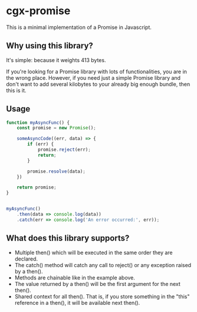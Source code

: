 # cgx-promise

This is a minimal implementation of a Promise in Javascript.

## Why using this library?

It's simple: because it weights 413 bytes.

If you're looking for a Promise library with lots of functionalities, you are in the wrong place. However, if you need just a simple Promise library and don't want to add several kilobytes to your already big enough bundle, then this is it.


## Usage

~~~javascript
function myAsyncFunc() {
    const promise = new Promise();

    someAsyncCode((err, data) => {
        if (err) {
            promise.reject(err);
            return;
        }

        promise.resolve(data);
    })

    return promise;
}


myAsyncFunc()
    .then(data => console.log(data))
    .catch(err => console.log('An error occurred:', err));
~~~


## What does this library supports?

* Multiple then() which will be executed in the same order they are declared.
* The catch() method will catch any call to reject() or any exception raised by a then().
* Methods are chainable like in the example above.
* The value returned by a then() will be the first argument for the next then().
* Shared context for all then(). That is, if you store something in the "this" reference in a then(), it will be available next then().

